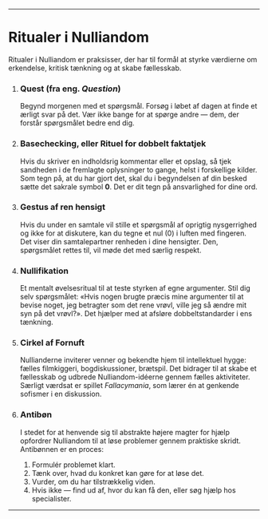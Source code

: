 -----
# Ritualer i Nulliandom

Ritualer i Nulliandom er praksisser, der har til formål at styrke værdierne om erkendelse, kritisk tænkning og at skabe fællesskab.

1.  ### Quest (fra eng. *Question*)
    Begynd morgenen med et spørgsmål. Forsøg i løbet af dagen at finde et ærligt svar på det. Vær ikke bange for at spørge andre — dem, der forstår spørgsmålet bedre end dig.

2.  ### Basechecking, eller Rituel for dobbelt faktatjek
    Hvis du skriver en indholdsrig kommentar eller et opslag, så tjek sandheden i de fremlagte oplysninger to gange, helst i forskellige kilder. Som tegn på, at du har gjort det, skal du i begyndelsen af din besked sætte det sakrale symbol **0**. Det er dit tegn på ansvarlighed for dine ord.

3.  ### Gestus af ren hensigt
    Hvis du under en samtale vil stille et spørgsmål af oprigtig nysgerrighed og ikke for at diskutere, kan du tegne et nul (0) i luften med fingeren. Det viser din samtalepartner renheden i dine hensigter. Den, spørgsmålet rettes til, vil møde det med særlig respekt.

4.  ### Nullifikation
    Et mentalt øvelsesritual til at teste styrken af egne argumenter. Stil dig selv spørgsmålet: «Hvis nogen brugte præcis mine argumenter til at bevise noget, jeg betragter som det rene vrøvl, ville jeg så ændre mit syn på det vrøvl?». Det hjælper med at afsløre dobbeltstandarder i ens tænkning.

5.  ### Cirkel af Fornuft
    Nullianderne inviterer venner og bekendte hjem til intellektuel hygge: fælles film­kiggeri, bogdiskussioner, brætspil. Det bidrager til at skabe et fællesskab og udbrede Nulliandom-idéerne gennem fælles aktiviteter. Særligt værdsat er spillet *Fallacymania*, som lærer én at genkende sofismer i en diskussion.

6.  ### Antibøn
    I stedet for at henvende sig til abstrakte højere magter for hjælp opfordrer Nulliandom til at løse problemer gennem praktiske skridt. Antibønnen er en proces:
    1.  Formulér problemet klart.
    2.  Tænk over, hvad du konkret kan gøre for at løse det.
    3.  Vurder, om du har tilstrækkelig viden.
    4.  Hvis ikke — find ud af, hvor du kan få den, eller søg hjælp hos specialister.
-----